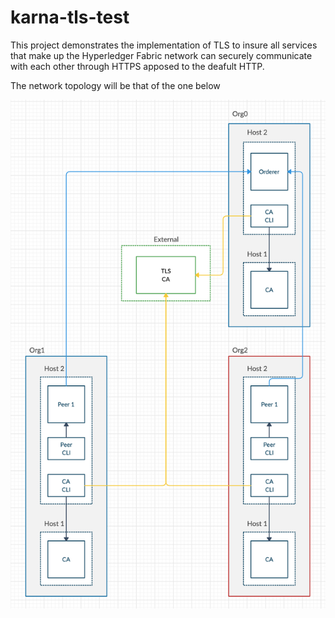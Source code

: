 # karna-tls-test

This project demonstrates the implementation of TLS to insure all services that make up the Hyperledger Fabric network can securely communicate with each other through HTTPS apposed to the deafult HTTP.

The network topology will be that of the one below 

![Karna-tls-test tpology](/src/Karna-tls-test.png?raw=true "Karna-tls-test topology")
